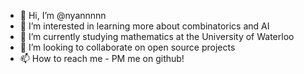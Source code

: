- 👋 Hi, I’m @nyannnnn
- 👀 I’m interested in learning more about combinatorics and AI
- 🌱 I’m currently studying mathematics at the University of Waterloo
- 💞️ I’m looking to collaborate on open source projects
- 📫 How to reach me - PM me on github!

<!---
nyannnnn/nyannnnn is a ✨ special ✨ repository because its `README.md` (this file) appears on your GitHub profile.
You can click the Preview link to take a look at your changes.
--->
